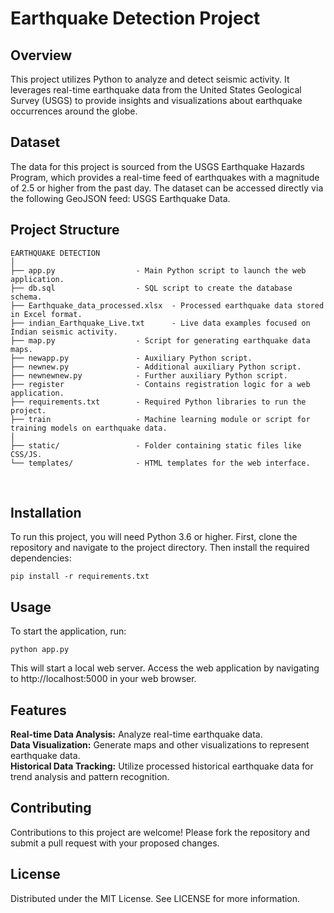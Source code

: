
<h1><b>Earthquake Detection Project</b></h1>
<h2>Overview</h2>
 <p>This project utilizes Python to analyze and detect seismic activity. It leverages real-time earthquake data from the United States Geological Survey (USGS) to provide insights and visualizations about earthquake occurrences around the globe.
</p>

<h2>Dataset</h2>
<p>The data for this project is sourced from the USGS Earthquake Hazards Program, which provides a real-time feed of earthquakes with a magnitude of 2.5 or higher from the past day. The dataset can be accessed directly via the following GeoJSON feed: USGS Earthquake Data.</p>

<h2>Project Structure</h2>

```
EARTHQUAKE DETECTION
│
├── app.py                  - Main Python script to launch the web application.
├── db.sql                  - SQL script to create the database schema.
├── Earthquake_data_processed.xlsx  - Processed earthquake data stored in Excel format.
├── indian_Earthquake_Live.txt      - Live data examples focused on Indian seismic activity.
├── map.py                  - Script for generating earthquake data maps.
├── newapp.py               - Auxiliary Python script.
├── newnew.py               - Additional auxiliary Python script.
├── newnewnew.py            - Further auxiliary Python script.
├── register                - Contains registration logic for a web application.
├── requirements.txt        - Required Python libraries to run the project.
├── train                   - Machine learning module or script for training models on earthquake data.
│
├── static/                 - Folder containing static files like CSS/JS.
└── templates/              - HTML templates for the web interface.
```
</br>

<h2>Installation</h2>
<p>To run this project, you will need Python 3.6 or higher. First, clone the repository and navigate to the project directory. Then install the required dependencies:</p>

```
pip install -r requirements.txt 
```

<h2>Usage</h2>
<p>To start the application, run:</p>

``` 
python app.py
```
<p>This will start a local web server. Access the web application by navigating to http://localhost:5000 in your web browser.</p>

<h2>Features</h2>
<b>Real-time Data Analysis:</b> Analyze real-time earthquake data.</br>
<b>Data Visualization:</b> Generate maps and other visualizations to represent earthquake data.</br>
<b>Historical Data Tracking:</b> Utilize processed historical earthquake data for trend analysis and pattern recognition.</br>

<h2>Contributing</h2>
Contributions to this project are welcome! Please fork the repository and submit a pull request with your proposed changes.

<h2>License</h2>
Distributed under the MIT License. See LICENSE for more information.


